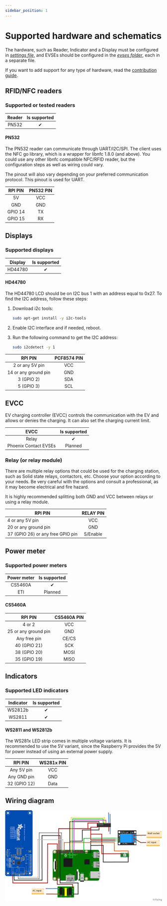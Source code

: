```yaml
---
sidebar_position: 1
---
```


# Supported hardware and schematics

The hardware, such as Reader, Indicator and a Display must be configured in [_settings
file_](../../configs/settings.json), and EVSEs should be configured in the [_evses folder_](../../configs/evses), each
in a separate file.

If you want to add support for any type of hardware, read
the [contribution guide](../contribution/adding-support-for-hardware.md).

## RFID/NFC readers

### Supported or tested readers

| Reader | Is supported | 
|:------:|:------------:|
| PN532  |      ✔       |

#### PN532

The PN532 reader can communicate through UART/I2C/SPI. The client uses the NFC go library, which is a wrapper for libnfc
1.8.0 (and above). You could use any other libnfc compatible NFC/RFID reader, but the configuration steps as well as
wiring could vary.

The pinout will also vary depending on your preferred communication protocol. This pinout is used for UART.

| RPI PIN | PN532 PIN | 
|:-------:|:---------:|
|   5V    |    VCC    |
|   GND   |    GND    | 
| GPIO 14 |    TX     |
| GPIO 15 |    RX     | 

## Displays

### Supported displays

| Display | Is supported | 
|:-------:|:------------:|
| HD44780 |      ✔       |

#### HD44780

The HD44780 LCD should be on I2C bus 1 with an address equal to 0x27. To find the I2C address, follow these steps:

1. Download i2c tools:

   ```bash
   sudo apt-get install -y i2c-tools
   ```

2. Enable I2C interface and if needed, reboot.

3. Run the following command to get the I2C address:

   ```bash
   sudo i2cdetect -y 1 
   ```

|       RPI PIN        | PCF8574 PIN | 
|:--------------------:|:-----------:|
|   2 or any 5V pin    |     VCC     |
| 14 or any ground pin |     GND     | 
|      3 (GPIO 2)      |     SDA     |
|      5 (GPIO 3)      |     SCL     | 

## EVCC

EV charging controller (EVCC) controls the communication with the EV and allows or denies the charging. It can also set
the charging current limit.

|         EVCC          | Is supported | 
|:---------------------:|:------------:|
|         Relay         |      ✔       |
| Phoenix Contact EVSEs |   Planned    |

### Relay (or relay module)

There are multiple relay options that could be used for the charging station, such as Solid state relays, contactors,
etc. Choose your option according to your needs. Be very careful with the options and consult a professional, as it may
become electrical and fire hazard.

It is highly recommended splitting both GND and VCC between relays or using a relay module.

| RPI PIN                           | RELAY PIN | 
|-----------------------------------|:---------:|
| 4 or any 5V pin                   |    VCC    | 
| 20 or any ground pin              |    GND    |  
| 37 (GPIO 26) or any free GPIO pin | S/Enable  |  

## Power meter

### Supported power meters

| Power meter | Is supported | 
|:-----------:|:------------:|
|   CS5460A   |      ✔       |
|     ETI     |   Planned    |

#### CS5460A

|       RPI PIN        | CS5460A PIN |  
|:--------------------:|:-----------:|
|        4 or 2        |     VCC     | 
| 25 or any ground pin |     GND     | 
|     Any free pin     |    CE/CS    |   
|     40 (GPIO 21)     |     SCK     |    
|     38 (GPIO 20)     |    MOSI     |    
|     35 (GPIO 19)     |    MISO     |  

## Indicators

### Supported LED indicators

| Indicator | Is supported | 
|:---------:|:------------:|
|  WS2812b  |      ✔       |
|  WS2811   |      ✔       |

#### WS2811 and WS2812b

The WS281x LED strip comes in multiple voltage variants. It is recommended to use the 5V variant, since the Raspberry Pi
provides the 5V for power instead of using an external power supply.

|   RPI PIN    | WS281x PIN |  
|:------------:|:----------:|
|  Any 5V pin  |    VCC     | 
| Any GND pin  |    GND     |   
| 32 (GPIO 12) |    Data    |

## Wiring diagram

![](WiringSketch_eng.png)
